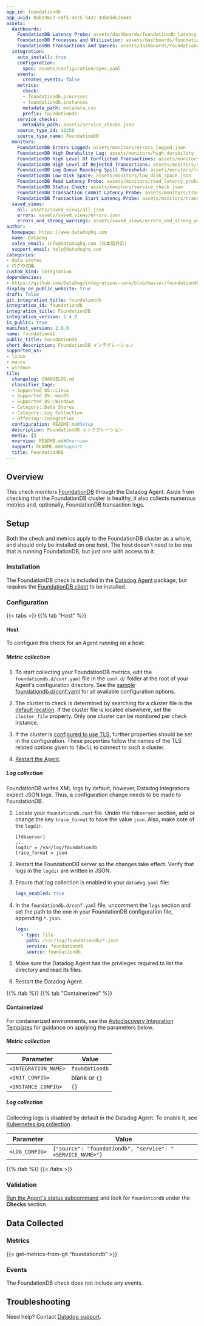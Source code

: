 ```yaml
---
app_id: foundationdb
app_uuid: 0ab23627-c6f5-4ec5-b42c-43b85dc26445
assets:
  dashboards:
    FoundationDB Latency Probe: assets/dashboards/foundationdb_latency_probe.json
    FoundationDB Processes and Utilization: assets/dashboards/foundationdb_processes_and_utilization.json
    FoundationDB Transactions and Queues: assets/dashboards/foundationdb_transactions_and_queues.json
  integration:
    auto_install: true
    configuration:
      spec: assets/configuration/spec.yaml
    events:
      creates_events: false
    metrics:
      check:
      - foundationdb.processes
      - foundationdb.instances
      metadata_path: metadata.csv
      prefix: foundationdb.
    service_checks:
      metadata_path: assets/service_checks.json
    source_type_id: 10258
    source_type_name: FoundationDB
  monitors:
    FoundationDB Errors Logged: assets/monitors/errors_logged.json
    FoundationDB High Durability Lag: assets/monitors/high_durability_lag.json
    FoundationDB High Level Of Conflicted Transactions: assets/monitors/conflicts.json
    FoundationDB High Level Of Rejected Transactions: assets/monitors/rejections.json
    FoundationDB Log Queue Reaching Spill Threshold: assets/monitors/log_queue_spill.json
    FoundationDB Low Disk Space: assets/monitors/low_disk_space.json
    FoundationDB Read Latency Probe: assets/monitors/read_latency_probe.json
    FoundationDB Status Check: assets/monitors/service_check.json
    FoundationDB Transaction Commit Latency Probe: assets/monitors/transaction_commit_latency.json
    FoundationDB Transaction Start Latency Probe: assets/monitors/transaction_start_latency.json
  saved_views:
    all: assets/saved_views/all.json
    errors: assets/saved_views/errors.json
    errors_and_strong_warnings: assets/saved_views/errors_and_strong_warnings.json
author:
  homepage: https://www.datadoghq.com
  name: Datadog
  sales_email: info@datadoghq.com (日本語対応)
  support_email: help@datadoghq.com
categories:
- data stores
- ログの収集
custom_kind: integration
dependencies:
- https://github.com/DataDog/integrations-core/blob/master/foundationdb/README.md
display_on_public_website: true
draft: false
git_integration_title: foundationdb
integration_id: foundationdb
integration_title: FoundationDB
integration_version: 1.4.0
is_public: true
manifest_version: 2.0.0
name: foundationdb
public_title: FoundationDB
short_description: FoundationDB インテグレーション
supported_os:
- linux
- macos
- windows
tile:
  changelog: CHANGELOG.md
  classifier_tags:
  - Supported OS::Linux
  - Supported OS::macOS
  - Supported OS::Windows
  - Category::Data Stores
  - Category::Log Collection
  - Offering::Integration
  configuration: README.md#Setup
  description: FoundationDB インテグレーション
  media: []
  overview: README.md#Overview
  support: README.md#Support
  title: FoundationDB
---
```


<!--  SOURCED FROM https://github.com/DataDog/integrations-core -->


## Overview

This check monitors [FoundationDB][1] through the Datadog Agent. Aside from
checking that the FoundationDB cluster is healthy, it also collects numerous metrics
and, optionally, FoundationDB transaction logs.

## Setup

Both the check and metrics apply to the FoundationDB cluster as a whole,
and should only be installed on one host. The host doesn't need to be one that is
running FoundationDB, but just one with access to it.

### Installation

The FoundationDB check is included in the [Datadog Agent][2] package,
but requires the [FoundationDB client][3] to be installed.

### Configuration

{{< tabs >}}
{{% tab "Host" %}}

#### Host

To configure this check for an Agent running on a host:

##### Metric collection

1. To start collecting your FoundationDB metrics, edit the `foundationdb.d/conf.yaml` file in the `conf.d/` folder at the root of your Agent's configuration directory.
   See the [sample foundationdb.d/conf.yaml][1] for all available configuration options.

2. The cluster to check is determined by searching for a cluster file  in the [default location][2]. If the cluster file is located elsewhere,
set the `cluster_file` property. Only one cluster can be monitored per check instance.

3. If the cluster is [configured to use TLS][3], further properties should  be set in the configuration. These properties follow the names of the TLS
related options given to `fdbcli` to connect to such a cluster.

4. [Restart the Agent][4].

##### Log collection

FoundationDB writes XML logs by default, however, Datadog integrations expect JSON logs. Thus, a configuration change needs to be made to
FoundationDB.

1. Locate your `foundationdb.conf` file. Under the `fdbserver` section, add
   or change the key `trace_format` to have the value `json`. Also, make
   note of the `logdir`.

    ```
    [fdbserver]
    ...
    logdir = /var/log/foundationdb
    trace_format = json
    ```

2. Restart the FoundationDB server so the changes take effect. Verify that
   logs in the `logdir` are written in JSON.

3. Ensure that log collection is enabled in your `datadog.yaml` file:

    ```yaml
    logs_enabled: true
    ```

4. In the `foundationdb.d/conf.yaml` file, uncomment the `logs` section
   and set the path to the one in your FoundationDB configuration file,
   appending `*.json`.

    ```yaml
    logs:
      - type: file
        path: /var/log/foundationdb/*.json
        service: foundationdb
        source: foundationdb
    ```

5. Make sure the Datadog Agent has the privileges required to list the
   directory and read its files.

5. Restart the Datadog Agent.

[1]: https://github.com/DataDog/integrations-core/blob/master/foundationdb/datadog_checks/foundationdb/data/conf.yaml.example
[2]: https://apple.github.io/foundationdb/administration.html#default-cluster-file
[3]: https://www.foundationdb.org/
[4]: https://docs.datadoghq.com/ja/agent/guide/agent-commands/#start-stop-and-restart-the-agent
{{% /tab %}}
{{% tab "Containerized" %}}

#### Containerized

For containerized environments, see the [Autodiscovery Integration Templates][1] for guidance on applying the parameters below.


##### Metric collection

| Parameter            | Value                                                      |
|----------------------|------------------------------------------------------------|
| `<INTEGRATION_NAME>` | `foundationdb`                                             |
| `<INIT_CONFIG>`      | blank or `{}`                                              |
| `<INSTANCE_CONFIG>`  | `{}`                                                       |

##### Log collection

Collecting logs is disabled by default in the Datadog Agent. To enable it, see [Kubernetes log collection][2].

| Parameter      | Value                                     |
|----------------|-------------------------------------------|
| `<LOG_CONFIG>` | `{"source": "foundationdb", "service": "<SERVICE_NAME>"}` |

[1]: https://docs.datadoghq.com/ja/agent/kubernetes/integrations/
[2]: https://docs.datadoghq.com/ja/agent/kubernetes/log/
{{% /tab %}}
{{< /tabs >}}


### Validation

[Run the Agent's status subcommand][4] and look for `foundationdb` under the **Checks** section.


## Data Collected

### Metrics
{{< get-metrics-from-git "foundationdb" >}}


### Events

The FoundationDB check does not include any events.

## Troubleshooting

Need help? Contact [Datadog support][5].


[1]: https://www.foundationdb.org/
[2]: https://app.datadoghq.com/account/settings/agent/latest
[3]: https://apple.github.io/foundationdb/downloads.html
[4]: https://docs.datadoghq.com/ja/agent/guide/agent-commands/#agent-status-and-information
[5]: https://docs.datadoghq.com/ja/help/